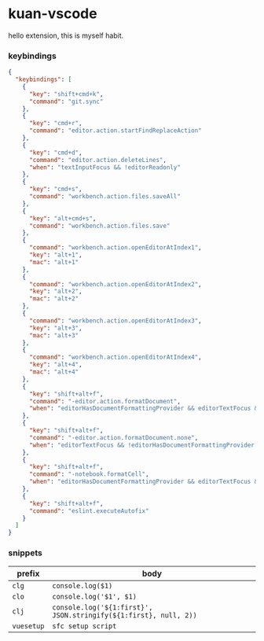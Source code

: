 # kuan-vscode

hello extension, this is myself habit.

### keybindings

```json
{
  "keybindings": [
    {
      "key": "shift+cmd+k",
      "command": "git.sync"
    },
    {
      "key": "cmd+r",
      "command": "editor.action.startFindReplaceAction"
    },
    {
      "key": "cmd+d",
      "command": "editor.action.deleteLines",
      "when": "textInputFocus && !editorReadonly"
    },
    {
      "key": "cmd+s",
      "command": "workbench.action.files.saveAll"
    },
    {
      "key": "alt+cmd+s",
      "command": "workbench.action.files.save"
    },
    {
      "command": "workbench.action.openEditorAtIndex1",
      "key": "alt+1",
      "mac": "alt+1"
    },
    {
      "command": "workbench.action.openEditorAtIndex2",
      "key": "alt+2",
      "mac": "alt+2"
    },
    {
      "command": "workbench.action.openEditorAtIndex3",
      "key": "alt+3",
      "mac": "alt+3"
    },
    {
      "command": "workbench.action.openEditorAtIndex4",
      "key": "alt+4",
      "mac": "alt+4"
    },
    {
      "key": "shift+alt+f",
      "command": "-editor.action.formatDocument",
      "when": "editorHasDocumentFormattingProvider && editorTextFocus && !editorReadonly && !inCompositeEditor"
    },
    {
      "key": "shift+alt+f",
      "command": "-editor.action.formatDocument.none",
      "when": "editorTextFocus && !editorHasDocumentFormattingProvider && !editorReadonly"
    },
    {
      "key": "shift+alt+f",
      "command": "-notebook.formatCell",
      "when": "editorHasDocumentFormattingProvider && editorTextFocus && inCompositeEditor && notebookEditable && !editorReadonly && activeEditor == 'workbench.editor.notebook'"
    },
    {
      "key": "shift+alt+f",
      "command": "eslint.executeAutofix"
    }
  ]
}
```


### snippets


| prefix     | body                 |
| --------   | -------------------- |
| `clg`        | `console.log($1)`    |
| `clo`        | `console.log('$1', $1)`    |
| `clj`        | `console.log('${1:first}', JSON.stringify(${1:first}, null, 2))`    |
| `vuesetup` | `sfc setup script`   |
